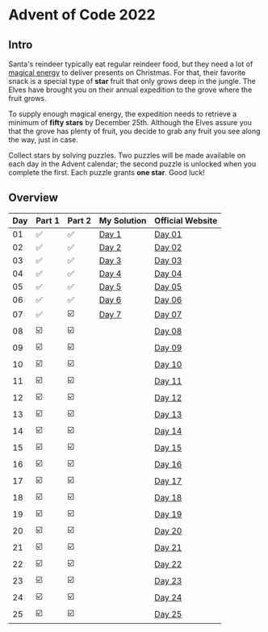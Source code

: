 # Advent of Code 2022

## Intro

Santa's reindeer typically eat regular reindeer food, but they need a lot of
[magical energy](https://adventofcode.com/2018/day/25) to deliver presents on Christmas. For that, their favorite snack 
is a special type of **star** fruit that only grows deep in the jungle. The Elves
have brought you on their annual expedition to the grove where the fruit grows.

To supply enough magical energy, the expedition needs to retrieve a minimum of **fifty stars** by December 25th.
Although the Elves assure you that the grove has plenty of fruit, you decide to grab any fruit you see along the way,
just in case.

Collect stars by solving puzzles. Two puzzles will be made available on each day in the Advent calendar; the second
puzzle is unlocked when you complete the first. Each puzzle grants **one star**. Good luck!

## Overview

| Day | Part 1                  | Part 2                  | My Solution    | Official Website                               | 
|-----|-------------------------|-------------------------|----------------|------------------------------------------------|
| 01  | :white_check_mark:      | :white_check_mark:      | [Day 1](Day1/) | [Day 01](https://adventofcode.com/2022/day/1)  |
| 02  | :white_check_mark:      | :white_check_mark:      | [Day 2](Day2/) | [Day 02](https://adventofcode.com/2022/day/2)  |
| 03  | :white_check_mark:      | :white_check_mark:      | [Day 3](Day3/) | [Day 03](https://adventofcode.com/2022/day/3)  |
| 04  | :white_check_mark:      | :white_check_mark:      | [Day 4](Day4/) | [Day 04](https://adventofcode.com/2022/day/4)  |
| 05  | :white_check_mark:      | :white_check_mark:      | [Day 5](Day5/) | [Day 05](https://adventofcode.com/2022/day/5)  |
| 06  | :white_check_mark:      | :white_check_mark:      | [Day 6](Day6/) | [Day 06](https://adventofcode.com/2022/day/6)  |
| 07  | :white_check_mark:      | :ballot_box_with_check: | [Day 7](Day7/) | [Day 07](https://adventofcode.com/2022/day/7)  |
| 08  | :ballot_box_with_check: | :ballot_box_with_check: |                | [Day 08](https://adventofcode.com/2022/day/8)  |
| 09  | :ballot_box_with_check: | :ballot_box_with_check: |                | [Day 09](https://adventofcode.com/2022/day/9)  |
| 10  | :ballot_box_with_check: | :ballot_box_with_check: |                | [Day 10](https://adventofcode.com/2022/day/10) |
| 11  | :ballot_box_with_check: | :ballot_box_with_check: |                | [Day 11](https://adventofcode.com/2022/day/11) |
| 12  | :ballot_box_with_check: | :ballot_box_with_check: |                | [Day 12](https://adventofcode.com/2022/day/12) |
| 13  | :ballot_box_with_check: | :ballot_box_with_check: |                | [Day 13](https://adventofcode.com/2022/day/13) |
| 14  | :ballot_box_with_check: | :ballot_box_with_check: |                | [Day 14](https://adventofcode.com/2022/day/14) |
| 15  | :ballot_box_with_check: | :ballot_box_with_check: |                | [Day 15](https://adventofcode.com/2022/day/15) |
| 16  | :ballot_box_with_check: | :ballot_box_with_check: |                | [Day 16](https://adventofcode.com/2022/day/16) |
| 17  | :ballot_box_with_check: | :ballot_box_with_check: |                | [Day 17](https://adventofcode.com/2022/day/17) |
| 18  | :ballot_box_with_check: | :ballot_box_with_check: |                | [Day 18](https://adventofcode.com/2022/day/18) |
| 19  | :ballot_box_with_check: | :ballot_box_with_check: |                | [Day 19](https://adventofcode.com/2022/day/19) |
| 20  | :ballot_box_with_check: | :ballot_box_with_check: |                | [Day 20](https://adventofcode.com/2022/day/20) |
| 21  | :ballot_box_with_check: | :ballot_box_with_check: |                | [Day 21](https://adventofcode.com/2022/day/21) |
| 22  | :ballot_box_with_check: | :ballot_box_with_check: |                | [Day 22](https://adventofcode.com/2022/day/22) |
| 23  | :ballot_box_with_check: | :ballot_box_with_check: |                | [Day 23](https://adventofcode.com/2022/day/23) |
| 24  | :ballot_box_with_check: | :ballot_box_with_check: |                | [Day 24](https://adventofcode.com/2022/day/24) |
| 25  | :ballot_box_with_check: | :ballot_box_with_check: |                | [Day 25](https://adventofcode.com/2022/day/25) |